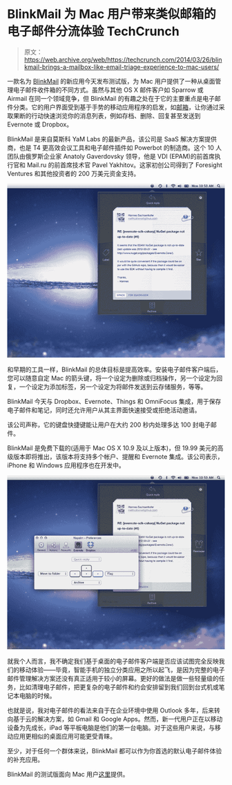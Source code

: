 # BlinkMail 为 Mac 用户带来类似邮箱的电子邮件分流体验 TechCrunch

> 原文：<https://web.archive.org/web/https://techcrunch.com/2014/03/26/blinkmail-brings-a-mailbox-like-email-triage-experience-to-mac-users/>

一款名为 [BlinkMail](https://web.archive.org/web/20221006231723/http://www.blinkmailapp.com/) 的新应用今天发布测试版，为 Mac 用户提供了一种从桌面管理电子邮件收件箱的不同方式。虽然与其他 OS X 邮件客户如 Sparrow 或 Airmail 在同一个领域竞争，但 BlinkMail 的有趣之处在于它的主要重点是电子邮件分类。它的用户界面受到基于手势的移动应用程序的启发，如[邮箱](https://web.archive.org/web/20221006231723/http://www.mailboxapp.com/)，让你通过采取果断的行动快速浏览你的消息列表，例如存档、删除、回复甚至发送到 Evernote 或 Dropbox。

BlinkMail 是来自莫斯科 YaM Labs 的最新产品，该公司是 SaaS 解决方案提供商，也是 T4 更高效会议工具和电子邮件插件如 Powerbot 的制造商。这个 10 人团队由俄罗斯企业家 Anatoly Gaverdovsky 领导，他是 VDI (EPAM)的前首席执行官和 Mail.ru 的前首席技术官 Pavel Yakhitov。这家初创公司得到了 Foresight Ventures 和其他投资者的 200 万美元资金支持。

![BlinkMail - Interface and Arrow Key Options](img/234df582ea58b26c5be10011299c51af.png)

和早期的工具一样，BlinkMail 的总体目标是提高效率。安装电子邮件客户端后，您可以随意自定 Mac 的箭头键，将一个设定为删除或归档操作，另一个设定为回复，一个设定为添加标签，另一个设定为将邮件发送到云存储服务，等等。

BlinkMail 今天与 Dropbox、Evernote、Things 和 OmniFocus 集成，用于保存电子邮件和笔记，同时还允许用户从其主界面快速接受或拒绝活动邀请。

该公司声称，它的键盘快捷键能让用户在大约 200 秒内处理多达 100 封电子邮件。

BlinkMail 是免费下载的(适用于 Mac OS X 10.9 及以上版本)，但 19.99 美元的高级版本即将推出，该版本将支持多个帐户、提醒和 Evernote 集成。该公司表示，iPhone 和 Windows 应用程序也在开发中。

![BlinkMail - Customize Arrow Key Actions](img/718abe4ce8e27cb9a7d462626850e01e.png)

就我个人而言，我不确定我们基于桌面的电子邮件客户端是否应该试图完全反映我们的移动体验——毕竟，智能手机的独立分类应用之所以起飞，是因为完整的电子邮件管理解决方案还没有真正适用于较小的屏幕。更好的做法是做一些轻量级的任务，比如清理电子邮件，把更复杂的电子邮件和约会安排留到我们回到台式机或笔记本电脑的时候。

也就是说，我对电子邮件的看法来自于在企业环境中使用 Outlook 多年，后来转向基于云的解决方案，如 Gmail 和 Google Apps。然而，新一代用户正在以移动设备为先成长，iPad 等平板电脑是他们的第一台电脑。对于这些用户来说，与移动应用更相似的桌面应用可能更受青睐。

至少，对于任何一个群体来说，BlinkMail 都可以作为你首选的默认电子邮件体验的补充应用。

BlinkMail 的测试版面向 Mac 用户[这里](https://web.archive.org/web/20221006231723/http://www.blinkmailapp.com/)提供。
